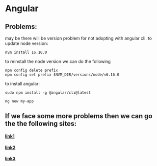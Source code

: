 # Angular

## Problems:
 may be there will be version problem for not adopting with angular cli.
 to update node version:
 ```
 nvm install 16.10.0
 ```
 to reinstall the node version we can do the following
```
npm config delete prefix
npm config set prefix $NVM_DIR/versions/node/v6.16.0
```
to install angular:
```
sudo npm install -g @angular/cli@latest
```
```
ng new my-app
```
## If we face some more problems then we can go the the following sites:
#### [link1](https://stackoverflow.com/questions/44416465/npm-install-error-npm-install-g-angular-cli-in-windows-10)
#### [link2](https://medium.com/stackfame/how-to-update-node-js-to-latest-version-linux-ubuntu-osx-windows-others-105749e90040)
#### [link3](https://www.c-sharpcorner.com/article/solution-of-angular-npm-error-npm-error-package-install-failed-see-above/)

